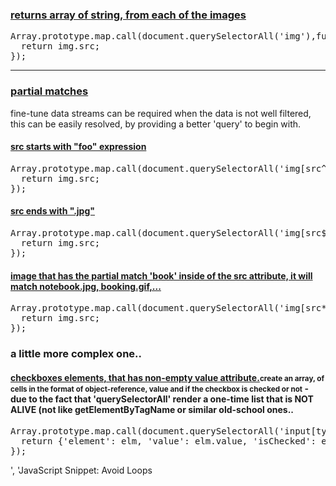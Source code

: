 <h3><span style="text-decoration: underline;">returns array of string, from each of the images</span></h3>
<pre>Array.prototype.map.call(document.querySelectorAll('img'),function(img){
  return img.src;
});
</pre>

<hr />

<h3><span style="text-decoration: underline;">partial matches</span></h3>
fine-tune data streams can be required when the data is not well filtered,
this can be easily resolved, by providing a better 'query' to begin with.
<h4><span style="text-decoration: underline;">src starts with "foo" expression</span></h4>
<pre>Array.prototype.map.call(document.querySelectorAll('img[src^="foo"]'),function(img){
  return img.src;
});
</pre>
<h4><span style="text-decoration: underline;">src ends with ".jpg"</span></h4>
<pre>Array.prototype.map.call(document.querySelectorAll('img[src$=".jpg"]'),function(img){
  return img.src;
});
</pre>
<h4><span style="text-decoration: underline;">image that has the partial match 'book' inside of the src attribute, it will match notebook.jpg, booking.gif,...</span></h4>
<pre>Array.prototype.map.call(document.querySelectorAll('img[src*="book"]'),function(img){
  return img.src;
});
</pre>
<h3>a little more complex one..</h3>
<h4><span style="text-decoration: underline;">checkboxes elements, that has non-empty value attribute.</span><small>create an array, of cells in the format of object-reference, value and if the checkbox is checked or not</small> - due to the fact that 'querySelectorAll' render a one-time list that is NOT ALIVE (not like getElementByTagName or similar old-school ones..</h4>
<pre>Array.prototype.map.call(document.querySelectorAll('input[type="checkbox"][value]:not([value=""])'),function(elm){
  return {'element': elm, 'value': elm.value, 'isChecked': elm.checked};
});
</pre>', 'JavaScript Snippet: Avoid Loops